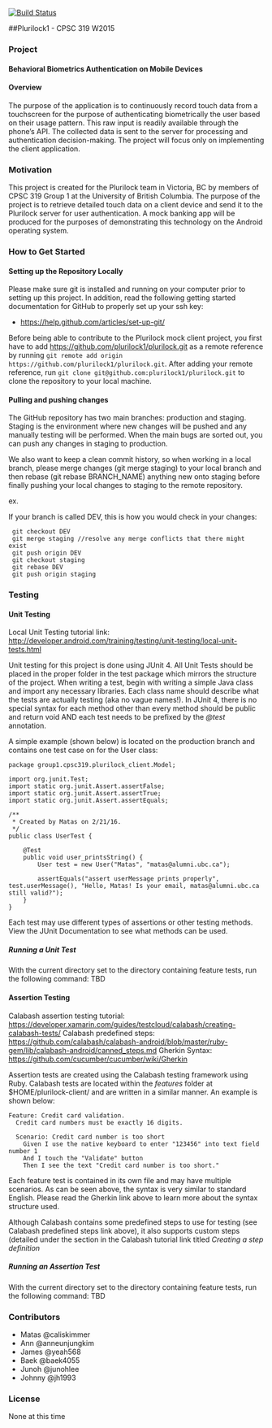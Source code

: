 [![Build Status](https://travis-ci.org/plurilock1/plurilock.svg?branch=master)](https://travis-ci.org/plurilock1/plurilock)

##Plurilock1 - CPSC 319 W2015

### Project

#### Behavioral Biometrics Authentication on Mobile Devices

#### Overview

The purpose of the application is to continuously record touch data from a touchscreen for the purpose of authenticating biometrically the user based on their usage pattern. This raw input is readily available through the phone’s API. The collected data is sent to the server for processing and authentication decision-making. The project will focus only on implementing the client application. 

### Motivation

This project is created for the Plurilock team in Victoria, BC by members of CPSC 319 Group 1 at the University of British Columbia. The purpose of the project is to retrieve detailed touch data on a client device and send it to the Plurilock server for user authentication. A mock banking app will be produced for the purposes of demonstrating this technology on the Android operating system.

### How to Get Started

#### Setting up the Repository Locally

Please make sure git is installed and running on your computer prior to setting up this project. In addition, read the following getting started documentation for GitHub to properly set up your ssh key:

- https://help.github.com/articles/set-up-git/ 

Before being able to contribute to the Plurilock mock client project, you first have to add https://github.com/plurilock1/plurilock.git as a remote reference by running `git remote add origin https://github.com/plurilock1/plurilock.git`. After adding your remote reference, run `git clone git@github.com:plurilock1/plurilock.git` to clone the repository to your local machine.  

#### Pulling and pushing changes

The GitHub repository has two main branches: production and staging. Staging is the environment where new changes will be pushed and any manually testing will be performed. When the main bugs are sorted out, you can push any changes in staging to production.

We also want to keep a clean commit history, so when working in a local branch, please merge changes (git merge staging) to your local branch and then rebase (git rebase BRANCH_NAME) anything new onto staging before finally pushing your local changes to staging to the remote repository.

ex.

If your branch is called DEV, this is how you would check in your changes:

  ```
   git checkout DEV
   git merge staging //resolve any merge conflicts that there might exist
   git push origin DEV
   git checkout staging
   git rebase DEV
   git push origin staging
   ```

### Testing

#### Unit Testing
 
Local Unit Testing tutorial link: http://developer.android.com/training/testing/unit-testing/local-unit-tests.html

Unit testing for this project is done using JUnit 4. All Unit Tests should be placed in the proper folder in the test package which mirrors the structure of the project. When writing a test, begin with writing a simple Java class and import any necessary libraries. Each class name should describe what the tests are actually testing (aka no vague names!). In JUnit 4, there is no special syntax for each method other than every method should be public and return void AND each test needs to be prefixed by the *@test* annotation. 

A simple example (shown below) is located on the production branch and contains one test case on for the User class:

```
package group1.cpsc319.plurilock_client.Model;

import org.junit.Test;
import static org.junit.Assert.assertFalse;
import static org.junit.Assert.assertTrue;
import static org.junit.Assert.assertEquals;

/**
 * Created by Matas on 2/21/16.
 */
public class UserTest {

    @Test
    public void user_printsString() {
        User test = new User("Matas", "matas@alumni.ubc.ca");

        assertEquals("assert userMessage prints properly", test.userMessage(), "Hello, Matas! Is your email, matas@alumni.ubc.ca still valid?");
    }
}
```

Each test may use different types of assertions or other testing methods. View the JUnit Documentation to see what methods can be used.

##### Running a Unit Test

With the current directory set to the directory containing feature tests, run the following command: TBD

#### Assertion Testing

Calabash assertion testing tutorial: https://developer.xamarin.com/guides/testcloud/calabash/creating-calabash-tests/
Calabash predefined steps: https://github.com/calabash/calabash-android/blob/master/ruby-gem/lib/calabash-android/canned_steps.md
Gherkin Syntax: https://github.com/cucumber/cucumber/wiki/Gherkin

Assertion tests are created using the Calabash testing framework using Ruby. Calabash tests are located within the *features* folder at $HOME/plurilock-client/ and are written in a similar manner. An example is shown below:

```
Feature: Credit card validation.
  Credit card numbers must be exactly 16 digits.

  Scenario: Credit card number is too short
    Given I use the native keyboard to enter "123456" into text field number 1
    And I touch the "Validate" button
    Then I see the text "Credit card number is too short."
```

Each feature test is contained in its own file and may have multiple scenarios. As can be seen above, the syntax is very similar to standard English. Please read the Gherkin link above to learn more about the syntax structure used.

Although Calabash contains some predefined steps to use for testing (see Calabash predefined steps link above), it also supports custom steps (detailed under the section in the Calabash tutorial link titled *Creating a step definition*

##### Running an Assertion Test

With the current directory set to the directory containing feature tests, run the following command: TBD

### Contributors

* Matas @caliskimmer
* Ann @anneunjungkim
* James @yeah568
* Baek @baek4055
* Junoh @junohlee
* Johnny @jh1993

### License

None at this time

